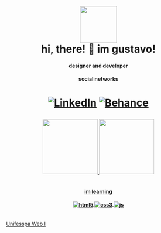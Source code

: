 <h1 align="center">
  <img src="https://media.giphy.com/media/ZrlYxeVZ0zqkU/giphy.gif" width="100" height="100" />
  <br>hi, there! 🥸 im gustavo!
  <h4 align="center">
  designer and developer️
  </h4>
</h1>





<!--[![Instagram](https://img.shields.io/badge/Instagram-E4405F?style=for-the-badge&logo=instagram&logoColor=white)](https://www.instagram.com//)-->
<h4 align="center">
social networks
</h4>
  
 <h1 align="center">
  
[![LinkedIn](https://img.shields.io/badge/LinkedIn-0077B5?style=for-the-badge&logo=linkedin&logoColor=white)](https://www.linkedin.com/in/paixaogustavo/)
[![Behance](https://aleen42.github.io/badges/src/behance.svg)](https://www.behance.net/machadogustavo)
  
 </h1>

<div align="center">
  <a href="https://github.com/machadogustavo">
  <img height="150em" src="https://github-readme-stats.vercel.app/api?username=machadogustavo&show_icons=true&theme=dark&include_all_commits=true&count_private=true"/>
  <img height="150em" src="https://github-readme-stats.vercel.app/api/top-langs/?username=machadogustavo&layout=compact&langs_count=7&theme=dark"/>
</div>
  

<h4 align="center">
  <br>
 im learning
  <br>
  <br>
<div style="display: inline_block">
  <img align="center" alt="html5" src="https://img.shields.io/badge/HTML5-E34F26?style=for-the-badge&logo=html5&logoColor=white" />
  <img align="center" alt="css3"src="https://img.shields.io/badge/CSS3-1572B6?style=for-the-badge&logo=css3&logoColor=white" />
  <img align="center" alt="js" src="https://img.shields.io/badge/JavaScript-F7DF1E?style=for-the-badge&logo=javascript&logoColor=black" />
 </div><br/> 
</h4>

<a href="./UNIFESSPA-WebI/Atividade 1">Unifesspa Web I</a>
